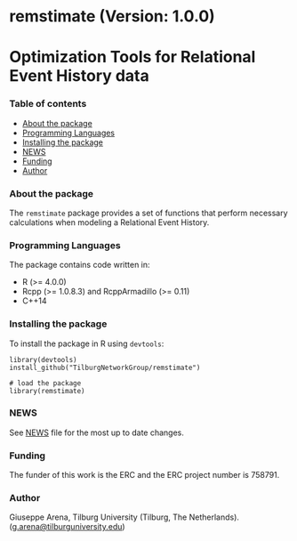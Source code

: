 # remstimate (Version: 1.0.0)
# Optimization Tools for Relational Event History data
### Table of contents
- [About the package](#about-the-package)
- [Programming Languages](#programming-languages)
- [Installing the package](#installing-the-package)
- [NEWS](#news)
- [Funding](#funding)
- [Author](#author)

### About the package
The `remstimate` package provides a set of functions that perform necessary calculations when modeling a Relational Event History.

### Programming Languages
The package contains code written in:
* R (>= 4.0.0)
* Rcpp (>= 1.0.8.3) and RcppArmadillo (>= 0.11)
* C++14
	
### Installing the package
To install the package in R using `devtools`:

```
library(devtools)
install_github("TilburgNetworkGroup/remstimate")

# load the package
library(remstimate)
```

### NEWS
See [NEWS](NEWS.md) file for the most up to date changes.

### Funding
The funder of this work is the ERC and the ERC project number is 758791.

### Author
Giuseppe Arena, Tilburg University (Tilburg, The Netherlands). (g.arena@tilburguniversity.edu)


